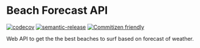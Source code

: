 # Beach Forecast API

[![codecov](https://codecov.io/gh/brunohafonso95/weather-api/branch/master/graph/badge.svg)](https://codecov.io/gh/brunohafonso95/weather-api)
[![semantic-release](https://img.shields.io/badge/%20%20%F0%9F%93%A6%F0%9F%9A%80-semantic--release-e10079.svg)](https://github.com/semantic-release/semantic-release)
[![Commitizen friendly](https://img.shields.io/badge/commitizen-friendly-brightgreen.svg)](http://commitizen.github.io/cz-cli/)

Web API to get the the best beaches to surf based on forecast of weather.
